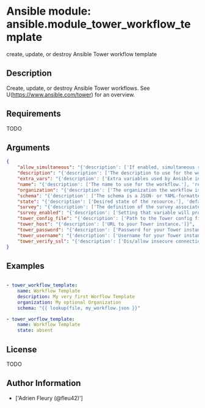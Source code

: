 # Ansible module: ansible.module_tower_workflow_template


create, update, or destroy Ansible Tower workflow template

## Description

Create, update, or destroy Ansible Tower workflows. See U(https://www.ansible.com/tower) for an overview.

## Requirements

TODO

## Arguments

``` json
{
    "allow_simultaneous": "{'description': ['If enabled, simultaneous runs of this job template will be allowed.'], 'type': 'bool'}",
    "description": "{'description': ['The description to use for the workflow.']}",
    "extra_vars": "{'description': ['Extra variables used by Ansible in YAML or key=value format.']}",
    "name": "{'description': ['The name to use for the workflow.'], 'required': True}",
    "organization": "{'description': ['The organization the workflow is linked to.']}",
    "schema": "{'description': ['The schema is a JSON- or YAML-formatted string defining the hierarchy structure that connects the nodes. Refer to Tower documentation for more information.\n']}",
    "state": "{'description': ['Desired state of the resource.'], 'default': 'present', 'choices': ['present', 'absent']}",
    "survey": "{'description': ['The definition of the survey associated to the workflow.']}",
    "survey_enabled": "{'description': ['Setting that variable will prompt the user for job type on the workflow launch.'], 'type': 'bool'}",
    "tower_config_file": "{'description': ['Path to the Tower config file. See notes.']}",
    "tower_host": "{'description': ['URL to your Tower instance.']}",
    "tower_password": "{'description': ['Password for your Tower instance.']}",
    "tower_username": "{'description': ['Username for your Tower instance.']}",
    "tower_verify_ssl": "{'description': ['Dis/allow insecure connections to Tower. If C(no), SSL certificates will not be validated. This should only be used on personally controlled sites using self-signed certificates.'], 'type': 'bool', 'default': True}",
}
```

## Examples


``` yaml

- tower_workflow_template:
    name: Workflow Template
    description: My very first Worflow Template
    organization: My optional Organization
    schema: "{{ lookup(file, my_workflow.json }}"

- tower_worflow_template:
    name: Workflow Template
    state: absent

```

## License

TODO

## Author Information
  - ['Adrien Fleury (@fleu42)']
